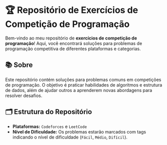 # 🏆 Repositório de Exercícios de Competição de Programação

Bem-vindo ao meu repositório de **exercícios de competição de programação**! Aqui, você encontrará soluções para problemas de programação competitiva de diferentes plataformas e categorias.

## 📚 Sobre

Este repositório contém soluções para problemas comuns em competições de programação. O objetivo é praticar habilidades de algoritmos e estrutura de dados, além de ajudar outros a aprenderem novas abordagens para resolver desafios.

## 🗂 Estrutura do Repositório

- **Plataformas:** `Codeforces` e `LeetCode`
- **Nível de Dificuldade:** Os problemas estarão marcados com tags indicando o nível de dificuldade (`Fácil`, `Médio`, `Difícil`).
